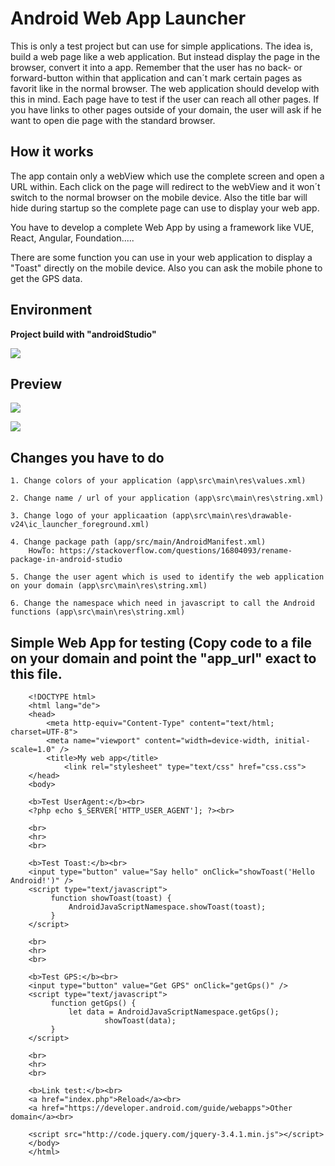 # Android Web App Launcher

This is only a test project but can use for simple applications. The idea is, build a web page like a web application. 
But instead display the page in the browser, convert it into a app. Remember that the user has no back- or 
forward-button within that application and can´t mark certain pages as favorit like in the normal browser. 
The web application should develop with this in mind. Each page have to test if the user can reach all other pages. 
If you have links to other pages outside of your domain, the user will ask if he want to open die page with the standard 
browser.

## How it works

The app contain only a webView which use the complete screen and open a URL within. Each click on the page will 
redirect to the webView and it won´t switch to the normal browser on the mobile device. Also the title bar will hide during 
startup so the complete page can use to display your web app.

You have to develop a complete Web App by using a framework like VUE, React, Angular, Foundation.....

There are some function you can use in your web application to display a "Toast" directly on the mobile device. Also you can 
ask the mobile phone to get the GPS data.

## Environment

**Project build with "androidStudio"**

![](image1.jpg)


## Preview

![](image2.png)

![](image3.png)

## Changes you have to do

    1. Change colors of your application (app\src\main\res\values.xml)
    
    2. Change name / url of your application (app\src\main\res\string.xml)
    
    3. Change logo of your applicaation (app\src\main\res\drawable-v24\ic_launcher_foreground.xml)
    
    4. Change package path (app/src/main/AndroidManifest.xml)
        HowTo: https://stackoverflow.com/questions/16804093/rename-package-in-android-studio
        
    5. Change the user agent which is used to identify the web application on your domain (app\src\main\res\string.xml)
    
    6. Change the namespace which need in javascript to call the Android functions (app\src\main\res\string.xml)
    
## Simple Web App for testing (Copy code to a file on your domain and point the "app_url" exact to this file.

        <!DOCTYPE html>
        <html lang="de">
        <head>
            <meta http-equiv="Content-Type" content="text/html; charset=UTF-8">
            <meta name="viewport" content="width=device-width, initial-scale=1.0" />
            <title>My web app</title>
                <link rel="stylesheet" type="text/css" href="css.css">
        </head>
        <body>
        
        <b>Test UserAgent:</b><br>
        <?php echo $_SERVER['HTTP_USER_AGENT']; ?><br>
        
        <br>
        <hr>
        <br>
        
        <b>Test Toast:</b><br>
        <input type="button" value="Say hello" onClick="showToast('Hello Android!')" />
        <script type="text/javascript">
             function showToast(toast) {
                 AndroidJavaScriptNamespace.showToast(toast);
             }
        </script>
        
        <br>
        <hr>
        <br>
        
        <b>Test GPS:</b><br>
        <input type="button" value="Get GPS" onClick="getGps()" />
        <script type="text/javascript">
             function getGps() {
                 let data = AndroidJavaScriptNamespace.getGps();
                         showToast(data);
             }
        </script>
        
        <br>
        <hr>
        <br>
        
        <b>Link test:</b><br>
        <a href="index.php">Reload</a><br>
        <a href="https://developer.android.com/guide/webapps">Other domain</a><br>
        
        <script src="http://code.jquery.com/jquery-3.4.1.min.js"></script>
        </body>
        </html>
        
    